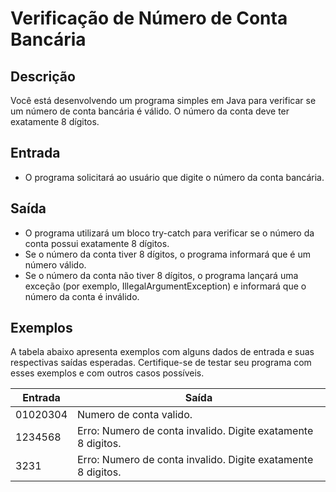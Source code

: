 # Verificação de Número de Conta Bancária

## Descrição
Você está desenvolvendo um programa simples em Java para verificar se um número de conta bancária é válido. O número da conta deve ter exatamente 8 dígitos.

## Entrada
- O programa solicitará ao usuário que digite o número da conta bancária.

## Saída
- O programa utilizará um bloco try-catch para verificar se o número da conta possui exatamente 8 dígitos.
- Se o número da conta tiver 8 dígitos, o programa informará que é um número válido.
- Se o número da conta não tiver 8 dígitos, o programa lançará uma exceção (por exemplo, IllegalArgumentException) e informará que o número da conta é inválido.
    
## Exemplos
A tabela abaixo apresenta exemplos com alguns dados de entrada e suas respectivas saídas esperadas. Certifique-se de testar seu programa com esses exemplos e com outros casos possíveis.


| Entrada   | Saída                                                       | 
|-----------|-------------------------------------------------------------|
| 01020304  | Numero de conta valido.                                     |
| 1234568   | Erro: Numero de conta invalido. Digite exatamente 8 digitos.| 
| 3231      | Erro: Numero de conta invalido. Digite exatamente 8 digitos.|   
